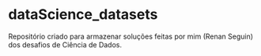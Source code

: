 # dataScience_datasets

Repositório criado para armazenar soluções feitas por mim (Renan Seguin) dos desafios de Ciência de Dados.
